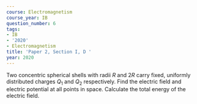 ```yaml
---
course: Electromagnetism
course_year: IB
question_number: 6
tags:
- IB
- '2020'
- Electromagnetism
title: 'Paper 2, Section I, D '
year: 2020
---
```




Two concentric spherical shells with radii $R$ and $2 R$ carry fixed, uniformly distributed charges $Q_{1}$ and $Q_{2}$ respectively. Find the electric field and electric potential at all points in space. Calculate the total energy of the electric field.